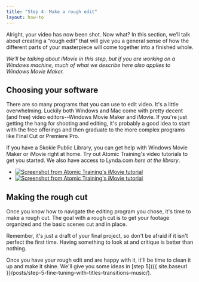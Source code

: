 ```yaml
---
title: "Step 4: Make a rough edit"
layout: how-to
---
```


Alright, your video has now been shot.  Now what? In this section, we’ll talk about creating a “rough edit” that will give you a general sense of how the different parts of your masterpiece will come together into a finished whole.

*We’ll be talking about iMovie in this step, but if you are working on a Windows machine, much of what we describe here also applies to Windows Movie Maker.*

## Choosing your software

There are so many programs that you can use to edit video. It's a little overwhelming. Luckily both Windows and Mac come with pretty decent (and free) video editors--Windows Movie Maker and iMovie. If you're just getting the hang for shooting and editing, it's probably a good idea to start with the free offerings and then graduate to the more complex programs like Final Cut or Premiere Pro.

If you have a Skokie Public Library, you can get help with Windows Movie Maker or iMovie right at home. Try out Atomic Training's video tutorials to get you started. We also have access to Lynda.com *here at the library*.

<ul class="medium-block-grid-2 small-block-grid-1">
    <li>
        <a href="http://www.skokielibrary.info/cgi-bin/j/jump.pl?http://resources.skokielibrary.info/login?url=http://www.atomiclearning.com">
            <img src="{{ site.baseurl }}/img/posts/atomic-imovie.jpg" alt="Screenshot from Atomic Training's iMovie tutorial">
        </a>
    </li>
    <li>
        <a href="http://www.skokielibrary.info/cgi-bin/j/jump.pl?http://resources.skokielibrary.info/login?url=http://www.atomiclearning.com">
            <img src="{{ site.baseurl }}/img/posts/atomic-windows-movie.jpg" alt="Screenshot from Atomic Training's iMovie tutorial">
        </a>
    </li>
</ul>

## Making the rough cut

Once you know how to navigate the editing program you chose, it's time to make a rough cut. The goal with a rough cut is to get your footage organized and the basic scenes cut and in place.

Remember, it's just a draft of your final project, so don't be afraid if it isn't perfect the first time. Having something to look at and critique is better than nothing.

Once you have your rough edit and are happy with it, it'll be time to clean it up and make it shine. We'll give you some ideas in [step 5]({{ site.baseurl }}/posts/step-5-fine-tuning-with-titles-transitions-music/).
